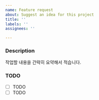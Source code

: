 ```yaml
---
name: Feature request
about: Suggest an idea for this project
title: ''
labels: ''
assignees: ''

---
```


### Description

작업할 내용을 간략히 요약해서 적습니다.

### TODO

- [ ] TODO
- [ ] TODO
